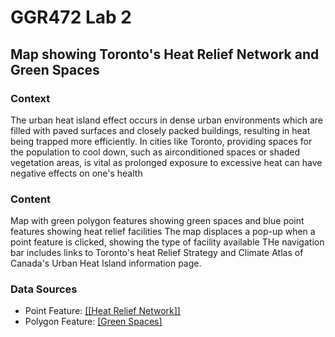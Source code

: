 # GGR472 Lab 2
## Map showing Toronto's Heat Relief Network and Green Spaces 

### Context 
The urban heat island effect occurs in dense urban environments which are filled with paved surfaces and closely packed buildings, resulting in heat being trapped more efficiently. In cities like Toronto, providing spaces for the population to cool down, such as airconditioned spaces or shaded vegetation areas, is vital as prolonged exposure to excessive heat can have negative effects on one's health

### Content 
Map with green polygon features showing green spaces and blue point features showing heat relief facilities 
The map displaces a pop-up when a point feature is clicked, showing the type of facility available 
THe navigation bar includes links to Toronto's heat Relief Strategy and Climate Atlas of Canada's Urban Heat Island information page. 

### Data Sources 
- Point Feature: [[[Heat Relief Network]]]([url](https://open.toronto.ca/dataset/air-conditioned-and-cool-spaces-heat-relief-network/)) 
- Polygon Feature: [[Green Spaces]]([url](https://open.toronto.ca/dataset/green-spaces/)https://open.toronto.ca/dataset/green-spaces/)
  
